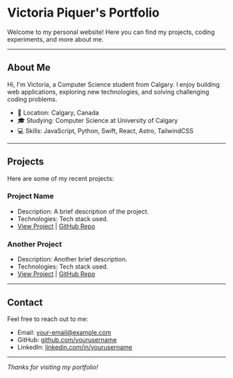 # Victoria Piquer's Portfolio

Welcome to my personal website! Here you can find my projects, coding experiments, and more about me.

---

## About Me

Hi, I'm Victoria, a Computer Science student from Calgary. I enjoy building web applications, exploring new technologies, and solving challenging coding problems.

- 📍 Location: Calgary, Canada
- 🎓 Studying: Computer Science at University of Calgary
- 💻 Skills: JavaScript, Python, Swift, React, Astro, TailwindCSS

---

## Projects

Here are some of my recent projects:

### Project Name
- Description: A brief description of the project.
- Technologies: Tech stack used.
- [View Project](#) | [GitHub Repo](#)

### Another Project
- Description: Another brief description.
- Technologies: Tech stack used.
- [View Project](#) | [GitHub Repo](#)

---

## Contact

Feel free to reach out to me:

- Email: [your-email@example.com](mailto:your-email@example.com)
- GitHub: [github.com/yourusername](https://github.com/yourusername)
- LinkedIn: [linkedin.com/in/yourusername](https://linkedin.com/in/yourusername)

---

*Thanks for visiting my portfolio!*